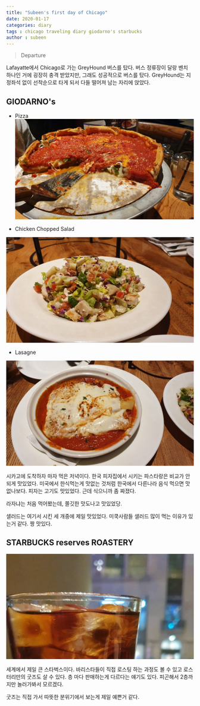 ```yaml
---
title: "Subeen's first day of Chicago"
date: 2020-01-17
categories: diary
tags : chicago traveling diary giodarno's starbucks
author : subeen
---
```


>  Departure

 Lafayatte에서 Chicago로 가는 GreyHound 버스를 탔다. 버스 정류장이 달랑 벤치 하나인 거에 굉장히 충격 받았지만, 그래도 성공적으로 버스를 탔다. GreyHound는 지정좌석 없이 선착순으로 타게 되서 다들 떨어져 남는 자리에 앉았다.

## GIODARNO's

* Pizza
![pizza](https://github.com/purdueblog/purdueblog.github.io/blob/master/assets/images/pza.jpg?raw=true)

* Chicken Chopped Salad

![salad](https://github.com/purdueblog/purdueblog.github.io/blob/master/assets/images/sal.jpg?raw=true)

* Lasagne

![lasagne](https://github.com/purdueblog/purdueblog.github.io/blob/master/assets/images/las.jpg?raw=true)



시카고에 도착하자 마자 먹은 저녁이다.  한국 피자집에서 시키는 파스타랑은 비교가 안되게 맛있었다. 미국에서 한식먹는게 맛없는 것처럼 한국에서 다른나라 음식 먹으면 맛없나보다.  피자는 고기도 맛있었다. 근데 식으니까 좀 짜졌다.

라자냐는 처음 먹어봤는데, 쫄깃한 맛도나고 맛있었당.

샐러드는 여기서 시킨 세 개중에 제일 맛있었다. 미쿡사람들 샐러드 많이 먹는 이유가 있는거 같다. 짱 맛있다.


## STARBUCKS reserves ROASTERY


![coffee](https://github.com/purdueblog/purdueblog.github.io/blob/master/assets/images/coffee.jpg?raw=true)



세계에서 제일 큰 스타벅스이다. 바리스타들이 직접 로스팅 하는 과정도 볼 수 있고 로스터리만의 굿즈도 살 수 있다. 층 마다 판매하는게 다르다는 얘기도 있다. 피곤해서 2층까지만 놀러가봐서 모르겠다.

굿즈는 직접 가서 따뜻한 분위기에서 보는게 제일 예쁜거 같다.

